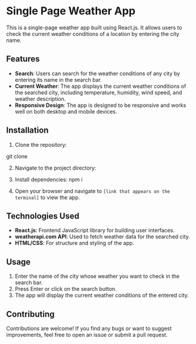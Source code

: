 # Single Page Weather App

This is a single-page weather app built using React.js. It allows users to check the current weather conditions of a location by entering the city name.

## Features

- **Search**: Users can search for the weather conditions of any city by entering its name in the search bar.
- **Current Weather**: The app displays the current weather conditions of the searched city, including temperature, humidity, wind speed, and weather description.
- **Responsive Design**: The app is designed to be responsive and works well on both desktop and mobile devices.

## Installation

1. Clone the repository:

git clone <repository-url>

2. Navigate to the project directory:


3. Install dependencies:
npm i

5. Open your browser and navigate to `[link that appears on the terminal]` to view the app.

## Technologies Used

- **React.js**: Frontend JavaScript library for building user interfaces.
- **weatherapi.com API**: Used to fetch weather data for the searched city.
- **HTML/CSS**: For structure and styling of the app.

## Usage

1. Enter the name of the city whose weather you want to check in the search bar.
2. Press Enter or click on the search button.
3. The app will display the current weather conditions of the entered city.

## Contributing

Contributions are welcome! If you find any bugs or want to suggest improvements, feel free to open an issue or submit a pull request.

